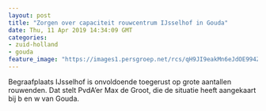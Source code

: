 ```yaml
---
layout: post
title: "Zorgen over capaciteit rouwcentrum IJsselhof in Gouda"
date: Thu, 11 Apr 2019 14:34:09 GMT
categories: 
- zuid-holland 
- gouda 
feature_image: "https://images1.persgroep.net/rcs/qH9JI9eakMn6eJdOE994Ze6qRMA/diocontent/133536118/_fitwidth/400/?appId=21791a8992982cd8da851550a453bd7f&quality=0.7"
---
```


Begraafplaats IJsselhof is onvoldoende toegerust op grote aantallen rouwenden. Dat stelt PvdA’er Max de Groot, die de situatie heeft aangekaart bij b en w van Gouda.
